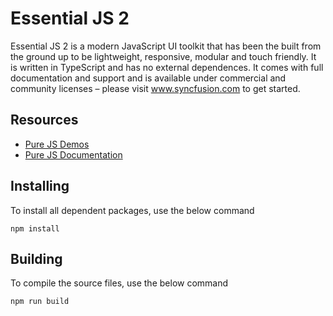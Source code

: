 # Essential JS 2

Essential JS 2 is a modern JavaScript UI toolkit that has been the built from the ground up to be lightweight, responsive, modular and touch friendly. It is written in TypeScript and has no external dependences. It comes with full documentation and support and is available under commercial and community licenses – please visit www.syncfusion.com to get started.  

## Resources
* [Pure JS Demos](http://ej2.syncfusion.com/demos/)  
* [Pure JS Documentation](http://ej2.syncfusion.com/documentation/)

## Installing

To install all dependent packages, use the below command

```
npm install
```

## Building

To compile the source files, use the below command

```
npm run build
```
